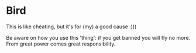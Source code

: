 # Bird

This is like cheating, but it's for (my) a good cause :)))

Be aware on how you use this 'thing': if you get banned you will fly no more. From great power comes great responsibility.